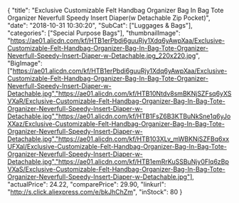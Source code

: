 {
	"title": "Exclusive Customizable Felt Handbag Organizer Bag In Bag Tote Organizer Neverfull Speedy Insert Diaper(w Detachable Zip Pocket)",
	"date": "2018-10-31 10:30:20",
	"SubCat": ["Luggages & Bags"],
	"categories": ["Special Purpose Bags"],
	"thumbnailImage": "https://ae01.alicdn.com/kf/HTB1erPbdi6guuRjy1Xdq6yAwpXaa/Exclusive-Customizable-Felt-Handbag-Organizer-Bag-In-Bag-Tote-Organizer-Neverfull-Speedy-Insert-Diaper-w-Detachable.jpg_220x220.jpg",
	"BigImage": ["https://ae01.alicdn.com/kf/HTB1erPbdi6guuRjy1Xdq6yAwpXaa/Exclusive-Customizable-Felt-Handbag-Organizer-Bag-In-Bag-Tote-Organizer-Neverfull-Speedy-Insert-Diaper-w-Detachable.jpg","https://ae01.alicdn.com/kf/HTB10Ntdv8smBKNjSZFsq6yXSVXaR/Exclusive-Customizable-Felt-Handbag-Organizer-Bag-In-Bag-Tote-Organizer-Neverfull-Speedy-Insert-Diaper-w-Detachable.jpg","https://ae01.alicdn.com/kf/HTB1FsZ6B3KTBuNkSne1q6yJoXXaz/Exclusive-Customizable-Felt-Handbag-Organizer-Bag-In-Bag-Tote-Organizer-Neverfull-Speedy-Insert-Diaper-w-Detachable.jpg","https://ae01.alicdn.com/kf/HTB103XLv_mWBKNjSZFBq6xxUFXal/Exclusive-Customizable-Felt-Handbag-Organizer-Bag-In-Bag-Tote-Organizer-Neverfull-Speedy-Insert-Diaper-w-Detachable.jpg","https://ae01.alicdn.com/kf/HTB1emRrKuSSBuNjy0Flq6zBpVXaS/Exclusive-Customizable-Felt-Handbag-Organizer-Bag-In-Bag-Tote-Organizer-Neverfull-Speedy-Insert-Diaper-w-Detachable.jpg"],
	"actualPrice": 24.22,
	"comparePrice": 29.90,
	"linkurl": "http://s.click.aliexpress.com/e/bkJhChZm",
	"inStock": 80
}
